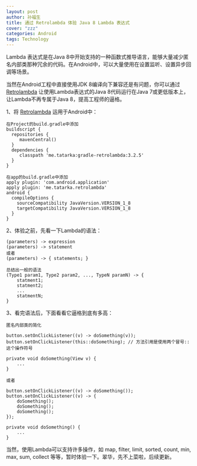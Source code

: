 ```yaml
---
layout: post
author: 孙福生
title: 通过 Retrolambda 体验 Java 8 Lambda 表达式
cover: "zzz"
categories: Android
tags: Technology
---
```

   
Lambda 表达式是在Java 8中开始支持的一种函数式推导语言，能够大量减少匿名内部类那种冗余的代码。在Android中，可以大量使用在设置监听、设置异步回调等场景。

当然在Android工程中直接使用JDK 8编译向下兼容还是有问题，你可以通过 [Retrolambda](https://github.com/evant/gradle-retrolambda) 让使用Lambda表达式的Java 8代码运行在Java 7或更低版本上，让Lambda不再专属于Java 8，提高工程师的逼格。

1、将 [Retrolambda](https://github.com/evant/gradle-retrolambda) 运用于Android中：

	在Project的build.gradle中添加
	buildscript {
	  repositories {
	     mavenCentral()
	  }
	  dependencies {
	     classpath 'me.tatarka:gradle-retrolambda:3.2.5'
	  }
	}

	在app的build.gradle中添加
	apply plugin: 'com.android.application'
	apply plugin: 'me.tatarka.retrolambda'
	android {
	  compileOptions {
	    sourceCompatibility JavaVersion.VERSION_1_8
	    targetCompatibility JavaVersion.VERSION_1_8
	  }
	}

2、体验之前，先看一下Lambda的语法：

	(parameters) -> expression
	(parameters) -> statement
	或者
    (parameters) -> { statements; }

    总结出一般的语法
    (Type1 param1, Type2 param2, ..., TypeN paramN) -> {
    	statment1;
		statment2;
		...
		statmentN;
	}

3、看完语法后，下面看看它逼格到底有多高：

	匿名内部类的简化

	button.setOnClickListener((v) -> doSomething(v));
	button.setOnClickListener(this::doSomething); // 方法引用是使用两个冒号::这个操作符号

	private void doSomething(View v) {
		...
	}

	或者

	button.setOnClickListener((v) -> doSomething());
	button.setOnClickListener((v) -> {
		doSomething();
		doSomething();
		doSomething();
	});

	private void doSomething() {
		...
	}

当然，使用Lambda可以支持许多操作，如 map, filter, limit, sorted, count, min, max, sum, collect 等等，暂时体验一下。翠华，先不上菜啦，后续更新。





